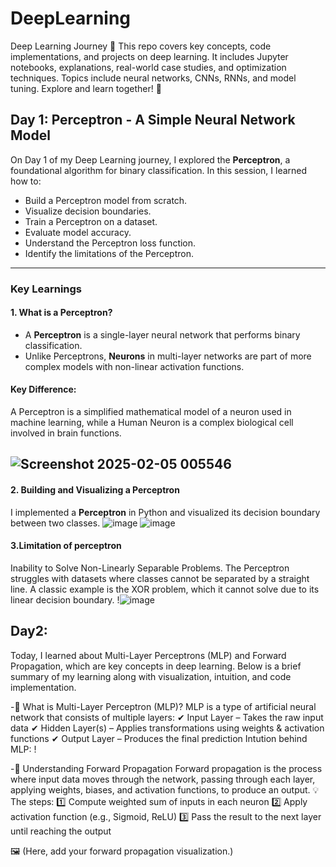 # DeepLearning
Deep Learning Journey 🚀 This repo covers key concepts, code implementations, and projects on deep learning. It includes Jupyter notebooks, explanations, real-world case studies, and optimization techniques. Topics include neural networks, CNNs, RNNs, and model tuning. Explore and learn together! 🚀
## Day 1: Perceptron - A Simple Neural Network Model
On Day 1 of my Deep Learning journey, I explored the **Perceptron**, a foundational algorithm for binary classification. In this session, I learned how to:

- Build a Perceptron model from scratch.
- Visualize decision boundaries.
- Train a Perceptron on a dataset.
- Evaluate model accuracy.
- Understand the Perceptron loss function.
- Identify the limitations of the Perceptron.

---

### Key Learnings

#### 1. What is a Perceptron?
- A **Perceptron** is a single-layer neural network that performs binary classification.
- Unlike Perceptrons, **Neurons** in multi-layer networks are part of more complex models with non-linear activation functions.

#### Key Difference:
A Perceptron is a simplified mathematical model of a neuron used in machine learning, while a Human Neuron is a complex biological cell involved in brain functions.

![Screenshot 2025-02-05 005546](https://github.com/user-attachments/assets/6b4653ff-476e-4019-8f76-6a5128fb44c5)
---
#### 2. Building and Visualizing a Perceptron
I implemented a **Perceptron** in Python and visualized its decision boundary between two classes.
![image](https://github.com/user-attachments/assets/5d8a4a5c-cd6c-4b1f-9f94-54bedbc220b6)
![image](https://github.com/user-attachments/assets/b16f620c-8a1e-4b56-ad33-00183b60b7f3)

#### 3.Limitation of perceptron
Inability to Solve Non-Linearly Separable Problems. The Perceptron struggles with datasets where classes cannot be separated by a straight line. A classic example is the XOR problem, which it cannot solve due to its linear decision boundary. 
!![image](https://github.com/user-attachments/assets/e8e57bf7-6078-4f2c-8eac-9da87b173cfb)



## Day2:
Today, I learned about Multi-Layer Perceptrons (MLP) and Forward Propagation, which are key concepts in deep learning. Below is a brief summary of my learning along with visualization, intuition, and code implementation.

-🧠 What is Multi-Layer Perceptron (MLP)?
MLP is a type of artificial neural network that consists of multiple layers:
✔ Input Layer – Takes the raw input data
✔ Hidden Layer(s) – Applies transformations using weights & activation functions
✔ Output Layer – Produces the final prediction
Intution behind MLP:
!



-🔁 Understanding Forward Propagation
Forward propagation is the process where input data moves through the network, passing through each layer, applying weights, biases, and activation functions, to produce an output.
💡 The steps:
1️⃣ Compute weighted sum of inputs in each neuron
2️⃣ Apply activation function (e.g., Sigmoid, ReLU)
3️⃣ Pass the result to the next layer until reaching the output

🖼 (Here, add your forward propagation visualization.)





